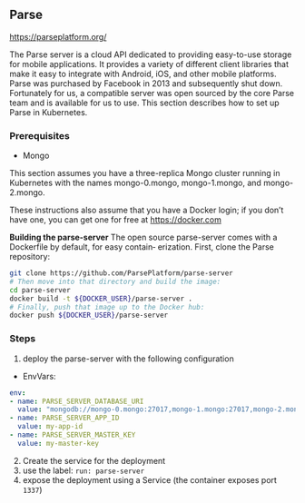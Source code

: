 ## Parse

https://parseplatform.org/

The Parse server is a cloud API dedicated to providing easy-to-use storage for mobile applications. It provides a variety of different client libraries that make it easy to integrate with Android, iOS, and other mobile platforms. Parse was purchased by Facebook in 2013 and subsequently shut down. Fortunately for us, a compatible server was open sourced by the core Parse team and is available for us to use. This section describes how to set up Parse in Kubernetes.

### Prerequisites

- Mongo

This section assumes you have a three-replica Mongo cluster running in Kubernetes with the names mongo-0.mongo, mongo-1.mongo, and mongo-2.mongo.

These instructions also assume that you have a Docker login; if you don’t have one, you can get one for free at https://docker.com

**Building the parse-server**
The open source parse-server comes with a Dockerfile by default, for easy contain‐ erization. First, clone the Parse repository:
```bash
git clone https://github.com/ParsePlatform/parse-server
# Then move into that directory and build the image:
cd parse-server
docker build -t ${DOCKER_USER}/parse-server .
# Finally, push that image up to the Docker hub:
docker push ${DOCKER_USER}/parse-server
```

### Steps

1. deploy the parse-server with the following configuration
- EnvVars:

```yaml
env:
- name: PARSE_SERVER_DATABASE_URI
  value: "mongodb://mongo-0.mongo:27017,mongo-1.mongo:27017,mongo-2.mongo:27017/dev?replicaSet=rs0"
- name: PARSE_SERVER_APP_ID
  value: my-app-id
- name: PARSE_SERVER_MASTER_KEY
  value: my-master-key
```

2. Create the service for the deployment 
3. use the label: `run: parse-server`
4. expose the deployment using a Service (the container exposes port `1337`)

